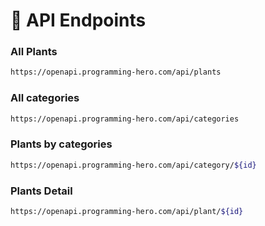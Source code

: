 # 🔗 API Endpoints
### All Plants
```bash
https://openapi.programming-hero.com/api/plants
```
### All categories
```bash
https://openapi.programming-hero.com/api/categories
```
### Plants by categories
```bash
https://openapi.programming-hero.com/api/category/${id}
```
### Plants Detail
```bash
https://openapi.programming-hero.com/api/plant/${id}
```
